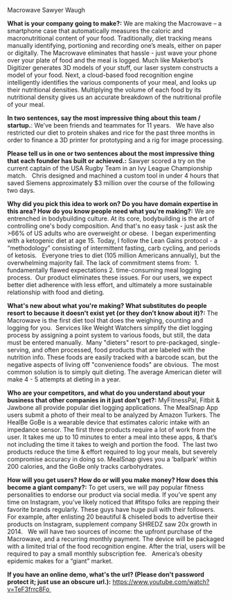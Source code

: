Macrowave Sawyer Waugh  

**What is your company going to make?:** We are making the Macrowave – a smartphone case that automatically measures the caloric and macronutritional content of your food.  Traditionally, diet tracking means manually identifying, portioning and recording one’s meals, either on paper or digitally.  The Macrowave eliminates that hassle - just wave your phone over your plate of food and the meal is logged. Much like Makerbot’s Digitizer generates 3D models of your stuff, our laser system constructs a model of your food.  Next, a cloud-based food recognition engine intelligently identifies the various components of your meal, and looks up their nutritional densities.  Multiplying the volume of each food by its nutritional density gives us an accurate breakdown of the nutritional profile of your meal. 

**In two sentences, say the most impressive thing about this team / startup.**: We’ve been friends and teammates for 11 years.    We have also restricted our diet to protein shakes and rice for the past three months in order to finance a 3D printer for prototyping and a rig for image processing. 

**Please tell us in one or two sentences about the most impressive thing that each founder has built or achieved.:** Sawyer scored a try on the current captain of the USA Rugby Team in an Ivy League Championship match.   Chris designed and machined a custom tool in under 4 hours that saved Siemens approximately $3 million over the course of the following two days. 

**Why did you pick this idea to work on?  Do you have domain expertise in this area?  How do you know people need what you're making?:** We are entrenched in bodybuilding culture.  At its core, bodybuilding is the art of controlling one's body composition. And that's no easy task - just ask the >66% of US adults who are overweight or obese.  I began experimenting with a ketogenic diet at age 15. Today, I follow the Lean Gains protocol - a “methodology” consisting of intermittent fasting, carb cycling, and periods of ketosis.    Everyone tries to diet (105 million Americans annually), but the overwhelming majority fail. The lack of commitment stems from:  1. fundamentally flawed expectations 2. time-consuming meal logging process.  Our product eliminates these issues.  For our users, we expect better diet adherence with less effort, and ultimately a more sustainable relationship with food and dieting. 

**What's new about what you're making? What substitutes do people resort to because it doesn't exist yet (or they don't know about it)?:** The Macrowave is the first diet tool that does the weighing, counting and logging for you.  Services like Weight Watchers simplify the diet logging process by assigning a point system to various foods, but still, the data must be entered manually.  Many "dieters" resort to pre-packaged, single-serving, and often processed, food products that are labeled with the nutrition info. These foods are easily tracked with a barcode scan, but the negative aspects of living off "convenience foods" are obvious.  The most common solution is to simply quit dieting. The average American dieter will make 4 - 5 attempts at dieting in a year. 

**Who are your competitors, and what do you understand about your business that other companies in it just don't get?:** MyFitnessPal, Fitbit & Jawbone all provide popular diet logging applications. The MealSnap App users submit a photo of their meal to be analyzed by Amazon Turkers.  The HealBe GoBe is a wearable device that estimates caloric intake with an impedance sensor. The first three products require a lot of work from the user.  It takes me up to 10 minutes to enter a meal into these apps, & that’s not including the time it takes to weigh and portion the food.  The last two products reduce the time & effort required to log your meals, but severely compromise accuracy in doing so.  MealSnap gives you a ‘ballpark’ within 200 calories, and the GoBe only tracks carbohydrates. 

**How will you get users? How do or will you make money? How does this become a giant company?:** To get users, we will pay popular fitness personalities to endorse our product via social media.  If you’ve spent any time on Instagram, you’ve likely noticed that #fitspo folks are repping their favorite brands regularly.  These guys have huge pull with their followers. For example, after enlisting 20 beautiful & chiseled bods to advertise their products on Instagram, supplement company SHREDZ saw 20x growth in 2014.   We will have two sources of income: the upfront purchase of the Macrowave, and a recurring monthly payment.  The device will be packaged with a limited trial of the food recognition engine.  After the trial, users will be required to pay a small monthly subscription fee.    America’s obesity epidemic makes for a “giant” market. 

**If you have an online demo, what's the url? (Please don't password protect it; just use an obscure url.):** https://www.youtube.com/watch?v=TeF3frrc8Fo 
